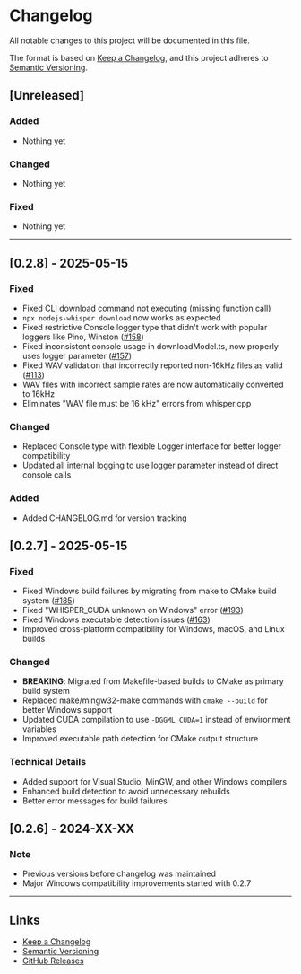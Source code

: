 # Changelog

All notable changes to this project will be documented in this file.

The format is based on [Keep a Changelog](https://keepachangelog.com/en/1.0.0/),
and this project adheres to [Semantic Versioning](https://semver.org/spec/v2.0.0.html).

## [Unreleased]

### Added

- Nothing yet

### Changed

- Nothing yet

### Fixed

- Nothing yet

---

## [0.2.8] - 2025-05-15

### Fixed

- Fixed CLI download command not executing (missing function call)
- `npx nodejs-whisper download` now works as expected
- Fixed restrictive Console logger type that didn't work with popular loggers like Pino, Winston ([#158](https://github.com/ChetanXpro/nodejs-whisper/issues/158))
- Fixed inconsistent console usage in downloadModel.ts, now properly uses logger parameter ([#157](https://github.com/ChetanXpro/nodejs-whisper/issues/157))
- Fixed WAV validation that incorrectly reported non-16kHz files as valid ([#113](https://github.com/ChetanXpro/nodejs-whisper/issues/113))
- WAV files with incorrect sample rates are now automatically converted to 16kHz
- Eliminates "WAV file must be 16 kHz" errors from whisper.cpp

### Changed

- Replaced Console type with flexible Logger interface for better logger compatibility
- Updated all internal logging to use logger parameter instead of direct console calls

### Added

- Added CHANGELOG.md for version tracking

## [0.2.7] - 2025-05-15

### Fixed

- Fixed Windows build failures by migrating from make to CMake build system ([#185](https://github.com/ChetanXpro/nodejs-whisper/issues/185))
- Fixed "WHISPER_CUDA unknown on Windows" error ([#193](https://github.com/ChetanXpro/nodejs-whisper/issues/193))
- Fixed Windows executable detection issues ([#163](https://github.com/ChetanXpro/nodejs-whisper/issues/163))
- Improved cross-platform compatibility for Windows, macOS, and Linux builds

### Changed

- **BREAKING**: Migrated from Makefile-based builds to CMake as primary build system
- Replaced make/mingw32-make commands with `cmake --build` for better Windows support
- Updated CUDA compilation to use `-DGGML_CUDA=1` instead of environment variables
- Improved executable path detection for CMake output structure

### Technical Details

- Added support for Visual Studio, MinGW, and other Windows compilers
- Enhanced build detection to avoid unnecessary rebuilds
- Better error messages for build failures

## [0.2.6] - 2024-XX-XX

### Note

- Previous versions before changelog was maintained
- Major Windows compatibility improvements started with 0.2.7

---

## Links

- [Keep a Changelog](https://keepachangelog.com/en/1.0.0/)
- [Semantic Versioning](https://semver.org/spec/v2.0.0.html)
- [GitHub Releases](https://github.com/ChetanXpro/nodejs-whisper/releases)

